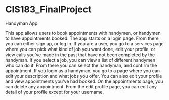 # CIS183_FinalProject
 Handyman App

This app allows users to book appointments with handymen, or handymen to have appointments booked.
The app starts on a login page. From there you can either sign up, or log in. If you are a user, you
go to a services page where you can pick what kind of job you want done, edit your profile, or view calls
you've made in the past that have not been completed by the handyman. If you select a job, you can view a list
of different handymen who can do it. From there you can select the handyman, and confirm the appointment.
If you login as a handyman, you go to a page where you can edit your description and what jobs you offer.
You can also edit your profile and view appointments you've had booked. On the appointments page, you can
delete any appointment. From the edit profile page, you can edit any detail of your profile except for your username.